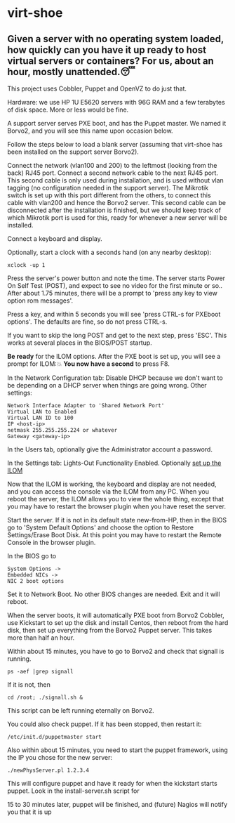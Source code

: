 # virt-shoe

## Given a server with no operating system loaded, how quickly can you have it up ready to host virtual servers or containers? For us, about an hour, mostly unattended.:sleeping:

This project uses Cobbler, Puppet and OpenVZ to do just that.

Hardware: we use HP 1U E5620 servers with 96G RAM and a few terabytes of disk space. More or less would be fine. 

A support server serves PXE boot, and has the Puppet master. We named it Borvo2, and you will see this name upon occasion below. 

Follow the steps below to load a blank server (assuming that virt-shoe has been installed on the support server Borvo2).

Connect the network (vlan100 and 200) to the leftmost (looking from the back) RJ45 port. Connect a second network cable to the next RJ45 port. This second cable is only used during installation, and is used without vlan tagging (no configuration needed in the support server). The Mikrotik switch is set up with this port different from the others, to connect this cable with vlan200 and hence the Borvo2 server. This second cable can be disconnected after the installation is finished, but we should keep track of which Mikrotik port is used for this, ready for whenever a new server will be installed.

Connect a keyboard and display. 

Optionally, start a clock with a seconds hand (on any nearby desktop): 
```
xclock -up 1
```
Press the server's power button and note the time. The server starts Power On Self Test (POST), and expect to see no video for the first minute or so.. After about 1.75 minutes, there will be a prompt to 'press any key to view option rom messages'.

Press a key, and within 5 seconds you will see 'press CTRL-s for PXEboot options'. The defaults are fine, so do not press CTRL-s. 

If you want to skip the long POST and get to the next step, press 'ESC'. This works at several places in the BIOS/POST startup. 

**Be ready** for the ILOM options. After the PXE boot is set up, you will see a prompt for ILOM::boom: **You now have a second** to press F8.

In the Network Configuration tab: Disable DHCP because we don't want to be depending on a DHCP server when things are going wrong. Other settings: 
```
Network Interface Adapter to 'Shared Network Port'
Virtual LAN to Enabled
Virtual LAN ID to 100
IP <host-ip>
netmask 255.255.255.224 or whatever
Gateway <gateway-ip>
```
In the Users tab, optionally give the Administrator account a password. 

In the Settings tab: Lights-Out Functionality Enabled. Optionally [set up the ILOM](https://github.com/rleir/virt-shoe/blob/master/ILOM.md)

Now that the ILOM is working, the keyboard and display are not needed, and you can access the console via the ILOM from any PC. When you reboot the server, the ILOM allows you to view the whole thing, except that you may have to restart the browser plugin when you have reset the server.

Start the server. If it is not in its default state new-from-HP, then in the BIOS go to 'System Default Options' and choose the option to Restore Settings/Erase Boot Disk. At this point you may have to restart the Remote Console in the browser plugin. 

In the BIOS go to
```
System Options -> 
Embedded NICs -> 
NIC 2 boot options
```
Set it to Network Boot. No other BIOS changes are needed. Exit and it will reboot. 

When the server boots, it will automatically PXE boot from Borvo2 Cobbler, use Kickstart to set up the disk and install Centos, then reboot from the hard disk, then set up everything from the Borvo2 Puppet server. This takes more than half an hour. 

Within about 15 minutes, you have to go to Borvo2 and check that signall is running. 
```
ps -aef |grep signall
```
If it is not, then
```
cd /root; ./signall.sh &
```
This script can be left running eternally on Borvo2.

You could also check puppet. If it has been stopped, then restart it:
```
/etc/init.d/puppetmaster start
```
Also within about 15 minutes, you need to start the puppet framework, using the IP you chose for the new server: 
```
./newPhysServer.pl 1.2.3.4
``` 
This will configure puppet and have it ready for when the kickstart starts puppet. 
Look in the install-server.sh script for 

15 to 30 minutes later, puppet will be finished, and (future) Nagios will notify you that it is up 





